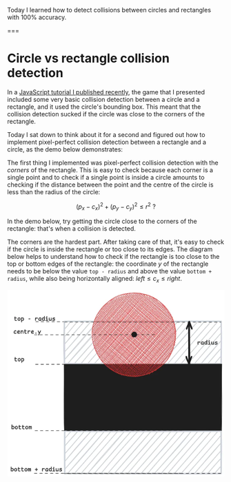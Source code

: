 Today I learned how to detect collisions between circles and rectangles with 100% accuracy.

===


# Circle vs rectangle collision detection

In a [JavaScript tutorial I published recently](/blog/javascript-2d-scrolling-game-tutorial), the game that I presented included some very basic collision detection between a circle and a rectangle, and it used the circle's bounding box.
This meant that the collision detection sucked if the circle was close to the corners of the rectangle.

Today I sat down to think about it for a second and figured out how to implement pixel-perfect collision detection between a rectangle and a circle, as the demo below demonstrates:

<canvas id="mainCanvas1" style="background:var(--ui); margin: auto; display: block;"></canvas>

<script>
    const canvas1 = document.getElementById("mainCanvas1");
    const ctx1 = canvas1.getContext("2d");

    const WIDTH = Math.min(600, 0.95 * document.documentElement.clientWidth);
    const HEIGHT = 400;
    canvas1.width = WIDTH;
    canvas1.height = HEIGHT;

    var style = window.getComputedStyle(document.body);
    const RED = style.getPropertyValue("--re");
    const GREEN = style.getPropertyValue("--gr");
    const CIRCLE_COLOUR = style.getPropertyValue("--tx");

    const radius = 25;

    function draw1(evt) {
        ctx1.clearRect(0, 0, canvas1.width, canvas1.height);

        // Get mouse position.
        var rect = canvas1.getBoundingClientRect();
        var x = evt.clientX - rect.left;
        var y = evt.clientY - rect.top;

        // Draw the rectangle.
        ctx1.fillStyle = collision(x, y) ? RED : GREEN;
        ctx1.fillRect(WIDTH / 4, HEIGHT / 4, WIDTH / 2, HEIGHT / 2);

        // Draw the circle.
        ctx1.fillStyle = CIRCLE_COLOUR;
        ctx1.beginPath();
        ctx1.arc(x, y, radius, 0, 2 * Math.PI);
        ctx1.fill();
    }

    function collision(x, y) {
        var left = WIDTH / 4, right = 3 * WIDTH / 4;
        var top = HEIGHT / 4, bottom = 3 * HEIGHT / 4;
        var corners = [
            { x: left, y: top },
            { x: right, y: top },
            { x: left, y: bottom },
            { x: right, y: bottom },
        ];
        for (var c of corners) {
            if ((c.x - x) ** 2 + (c.y - y) ** 2 <= radius ** 2) {
                return true;
            }
        }
        return (x >= left - radius && x <= right + radius && y >= top && y <= bottom) || (x >= left && x <= right && y >= top - radius && y <= bottom + radius);
    }

    document.addEventListener(
        "mousemove",
        draw1,
    );
</script>


The first thing I implemented was pixel-perfect collision detection with the _corners_ of the rectangle.
This is easy to check because each corner is a single point and to check if a single point is inside a circle amounts to checking if the distance between the point and the centre of the circle is less than the radius of the circle:

$$
(p_x - c_x)^2 + (p_y - c_y)^2 \leq r^2\ ?
$$

In the demo below, try getting the circle close to the corners of the rectangle: that's when a collision is detected.

<canvas id="mainCanvas2" style="background:var(--ui); margin: auto; display: block;"></canvas>

<script>
    const canvas2 = document.getElementById("mainCanvas2");
    const ctx2 = canvas2.getContext("2d");

    canvas2.width = WIDTH;
    canvas2.height = HEIGHT;

    function draw2(evt) {
        ctx2.clearRect(0, 0, canvas2.width, canvas2.height);

        // Get mouse position.
        var rect = canvas2.getBoundingClientRect();
        var x = evt.clientX - rect.left;
        var y = evt.clientY - rect.top;

        // Draw the rectangle.
        ctx2.fillStyle = collision(x, y) ? RED : GREEN;
        ctx2.fillRect(WIDTH / 4, HEIGHT / 4, WIDTH / 2, HEIGHT / 2);

        // Draw the circle.
        ctx2.fillStyle = CIRCLE_COLOUR;
        ctx2.beginPath();
        ctx2.arc(x, y, radius, 0, 2 * Math.PI);
        ctx2.fill();
    }

    function collision(x, y) {
        var left = WIDTH / 4, right = 3 * WIDTH / 4;
        var top = HEIGHT / 4, bottom = 3 * HEIGHT / 4;
        var corners = [
            { x: left, y: top },
            { x: right, y: top },
            { x: left, y: bottom },
            { x: right, y: bottom },
        ];
        for (var c of corners) {
            if ((c.x - x) ** 2 + (c.y - y) ** 2 <= radius ** 2) {
                return true;
            }
        }
        return false;
    }

    document.addEventListener(
        "mousemove",
        draw2,
    );
</script>

The corners are the hardest part.
After taking care of that, it's easy to check if the circle is inside the rectangle or too close to its edges.
The diagram below helps to understand how to check if the rectangle is too close to the top or bottom edges of the rectangle: the coordinate $y$ of the rectangle needs to be below the value `top - radius` and above the value `bottom + radius`, while also being horizontally aligned: $left \leq c_x \leq right$.

![Diagram showing how to do the calculations to check if the ball is colliding with the rectangle along the vertical direction.](_ball_rectangle_collision.webp "Checking if the ball is colliding with the top or bottom edges.")
